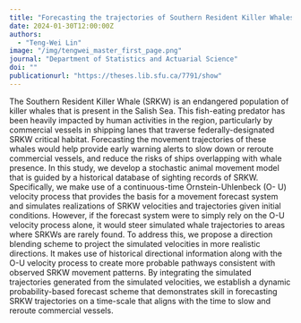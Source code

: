 ```yaml
---
title: "Forecasting the trajectories of Southern Resident Killer Whales with stochastic continuous-time movement models"
date: 2024-01-30T12:00:00Z
authors:
  - "Teng-Wei Lin"
image: "/img/tengwei_master_first_page.png"
journal: "Department of Statistics and Actuarial Science"
doi: ""
publicationurl: "https://theses.lib.sfu.ca/7791/show"
---
```


The Southern Resident Killer Whale (SRKW) is an endangered population of killer whales that is present in the Salish Sea. This fish-eating predator has been heavily impacted by human activities in the region, particularly by commercial vessels in shipping lanes that traverse federally-designated SRKW critical habitat. Forecasting the movement trajectories of these whales would help provide early warning alerts to slow down or reroute commercial vessels, and reduce the risks of ships overlapping with whale presence. In this study, we develop a stochastic animal movement model that is guided by a historical database of sighting records of SRKW. Specifically, we make use of a continuous-time Ornstein-Uhlenbeck (O- U) velocity process that provides the basis for a movement forecast system and simulates realizations of SRKW velocities and trajectories given initial conditions. However, if the forecast system were to simply rely on the O-U velocity process alone, it would steer simulated whale trajectories to areas where SRKWs are rarely found. To address this, we propose a direction blending scheme to project the simulated velocities in more realistic directions. It makes use of historical directional information along with the O-U velocity process to create more probable pathways consistent with observed SRKW movement patterns. By integrating the simulated trajectories generated from the simulated velocities, we establish a dynamic probability-based forecast scheme that demonstrates skill in forecasting SRKW trajectories on a time-scale that aligns with the time to slow and reroute commercial vessels.